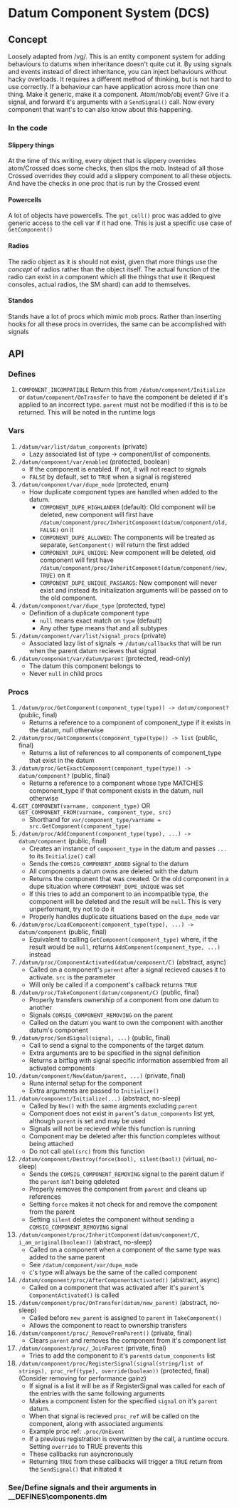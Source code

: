 # Datum Component System (DCS)

## Concept

Loosely adapted from /vg/. This is an entity component system for adding behaviours to datums when inheritance doesn't quite cut it. By using signals and events instead of direct inheritance, you can inject behaviours without hacky overloads. It requires a different method of thinking, but is not hard to use correctly. If a behaviour can have application across more than one thing. Make it generic, make it a component. Atom/mob/obj event? Give it a signal, and forward it's arguments with a `SendSignal()` call. Now every component that want's to can also know about this happening.

### In the code

#### Slippery things

At the time of this writing, every object that is slippery overrides atom/Crossed does some checks, then slips the mob. Instead of all those Crossed overrides they could add a slippery component to all these objects. And have the checks in one proc that is run by the Crossed event

#### Powercells

A lot of objects have powercells. The `get_cell()` proc was added to give generic access to the cell var if it had one. This is just a specific use case of `GetComponent()`

#### Radios

The radio object as it is should not exist, given that more things use the _concept_ of radios rather than the object itself. The actual function of the radio can exist in a component which all the things that use it (Request consoles, actual radios, the SM shard) can add to themselves.

#### Standos

Stands have a lot of procs which mimic mob procs. Rather than inserting hooks for all these procs in overrides, the same can be accomplished with signals

## API

### Defines

1. `COMPONENT_INCOMPATIBLE` Return this from `/datum/component/Initialize` or `datum/component/OnTransfer` to have the component be deleted if it's applied to an incorrect type. `parent` must not be modified if this is to be returned. This will be noted in the runtime logs

### Vars

1. `/datum/var/list/datum_components` (private)
    * Lazy associated list of type -> component/list of components.
1. `/datum/component/var/enabled` (protected, boolean)
    * If the component is enabled. If not, it will not react to signals
    * `FALSE` by default, set to `TRUE` when a signal is registered
1. `/datum/component/var/dupe_mode` (protected, enum)
    * How duplicate component types are handled when added to the datum.
        * `COMPONENT_DUPE_HIGHLANDER` (default): Old component will be deleted, new component will first have `/datum/component/proc/InheritComponent(datum/component/old, FALSE)` on it
        * `COMPONENT_DUPE_ALLOWED`: The components will be treated as separate, `GetComponent()` will return the first added
        * `COMPONENT_DUPE_UNIQUE`: New component will be deleted, old component will first have `/datum/component/proc/InheritComponent(datum/component/new, TRUE)` on it
        * `COMPONENT_DUPE_UNIQUE_PASSARGS`: New component will never exist and instead its initialization arguments will be passed on to the old component.
1. `/datum/component/var/dupe_type` (protected, type)
    * Definition of a duplicate component type
        * `null` means exact match on `type` (default)
        * Any other type means that and all subtypes
1. `/datum/component/var/list/signal_procs` (private)
    * Associated lazy list of signals -> `/datum/callback`s that will be run when the parent datum recieves that signal
1. `/datum/component/var/datum/parent` (protected, read-only)
    * The datum this component belongs to
    * Never `null` in child procs

### Procs

1. `/datum/proc/GetComponent(component_type(type)) -> datum/component?` (public, final)
    * Returns a reference to a component of component_type if it exists in the datum, null otherwise
1. `/datum/proc/GetComponents(component_type(type)) -> list` (public, final)
    * Returns a list of references to all components of component_type that exist in the datum
1. `/datum/proc/GetExactComponent(component_type(type)) -> datum/component?` (public, final)
    * Returns a reference to a component whose type MATCHES component_type if that component exists in the datum, null otherwise
1. `GET_COMPONENT(varname, component_type)` OR `GET_COMPONENT_FROM(varname, component_type, src)`
    * Shorthand for `var/component_type/varname = src.GetComponent(component_type)`
1. `/datum/proc/AddComponent(component_type(type), ...) -> datum/component`  (public, final)
    * Creates an instance of `component_type` in the datum and passes `...` to its `Initialize()` call
    * Sends the `COMSIG_COMPONENT_ADDED` signal to the datum
    * All components a datum owns are deleted with the datum
    * Returns the component that was created. Or the old component in a dupe situation where `COMPONENT_DUPE_UNIQUE` was set
    * If this tries to add an component to an incompatible type, the component will be deleted and the result will be `null`. This is very unperformant, try not to do it
    * Properly handles duplicate situations based on the `dupe_mode` var
1. `/datum/proc/LoadComponent(component_type(type), ...) -> datum/component` (public, final)
    * Equivalent to calling `GetComponent(component_type)` where, if the result would be `null`, returns `AddComponent(component_type, ...)` instead
1. `/datum/proc/ComponentActivated(datum/component/C)` (abstract, async)
    * Called on a component's `parent` after a signal recieved causes it to activate. `src` is the parameter
    * Will only be called if a component's callback returns `TRUE`
1. `/datum/proc/TakeComponent(datum/component/C)` (public, final)
    * Properly transfers ownership of a component from one datum to another
    * Signals `COMSIG_COMPONENT_REMOVING` on the parent
    * Called on the datum you want to own the component with another datum's component
1. `/datum/proc/SendSignal(signal, ...)` (public, final)
    * Call to send a signal to the components of the target datum
    * Extra arguments are to be specified in the signal definition
    * Returns a bitflag with signal specific information assembled from all activated components
1. `/datum/component/New(datum/parent, ...)` (private, final)
    * Runs internal setup for the component
    * Extra arguments are passed to `Initialize()`
1. `/datum/component/Initialize(...)` (abstract, no-sleep)
    * Called by `New()` with the same argments excluding `parent`
    * Component does not exist in `parent`'s `datum_components` list yet, although `parent` is set and may be used
    * Signals will not be recieved while this function is running
    * Component may be deleted after this function completes without being attached
    * Do not call `qdel(src)` from this function
1. `/datum/component/Destroy(force(bool), silent(bool))` (virtual, no-sleep)
    * Sends the `COMSIG_COMPONENT_REMOVING` signal to the parent datum if the `parent` isn't being qdeleted
    * Properly removes the component from `parent` and cleans up references
    * Setting `force` makes it not check for and remove the component from the parent
    * Setting `silent` deletes the component without sending a `COMSIG_COMPONENT_REMOVING` signal
1. `/datum/component/proc/InheritComponent(datum/component/C, i_am_original(boolean))` (abstract, no-sleep)
    * Called on a component when a component of the same type was added to the same parent
    * See `/datum/component/var/dupe_mode`
    * `C`'s type will always be the same of the called component
1. `/datum/component/proc/AfterComponentActivated()` (abstract, async)
    * Called on a component that was activated after it's `parent`'s `ComponentActivated()` is called
1. `/datum/component/proc/OnTransfer(datum/new_parent)` (abstract, no-sleep)
    * Called before `new_parent` is assigned to `parent` in `TakeComponent()`
    * Allows the component to react to ownership transfers
1. `/datum/component/proc/_RemoveFromParent()` (private, final)
    * Clears `parent` and removes the component from it's component list
1. `/datum/component/proc/_JoinParent` (private, final)
    * Tries to add the component to it's `parent`s `datum_components` list
1. `/datum/component/proc/RegisterSignal(signal(string/list of strings), proc_ref(type), override(boolean))` (protected, final) (Consider removing for performance gainz)
    * If signal is a list it will be as if RegisterSignal was called for each of the entries with the same following arguments
    * Makes a component listen for the specified `signal` on it's `parent` datum.
    * When that signal is recieved `proc_ref` will be called on the component, along with associated arguments
    * Example proc ref: `.proc/OnEvent`
    * If a previous registration is overwritten by the call, a runtime occurs. Setting `override` to TRUE prevents this
    * These callbacks run asyncronously
    * Returning `TRUE` from these callbacks will trigger a `TRUE` return from the `SendSignal()` that initiated it

### See/Define signals and their arguments in __DEFINES\components.dm
